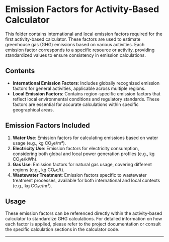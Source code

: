 # Emission Factors for Activity-Based Calculator

This folder contains international and local emission factors required for the first activity-based calculator. These factors are used to estimate greenhouse gas (GHG) emissions based on various activities. Each emission factor corresponds to a specific resource or activity, providing standardized values to ensure consistency in emission calculations.

## Contents

- **International Emission Factors**: Includes globally recognized emission factors for general activities, applicable across multiple regions.
- **Local Emission Factors**: Contains region-specific emission factors that reflect local environmental conditions and regulatory standards. These factors are essential for accurate calculations within specific geographical areas.

## Emission Factors Included

1. **Water Use**: Emission factors for calculating emissions based on water usage (e.g., kg CO₂e/m³).
2. **Electricity Use**: Emission factors for electricity consumption, considering both global and local power generation profiles (e.g., kg CO₂e/kWh).
3. **Gas Use**: Emission factors for natural gas usage, covering different regions (e.g., kg CO₂e/t).
4. **Wastewater Treatment**: Emission factors specific to wastewater treatment processes, available for both international and local contexts (e.g., kg CO₂e/m³).

## Usage

These emission factors can be referenced directly within the activity-based calculator to standardize GHG calculations. For detailed information on how each factor is applied, please refer to the project documentation or consult the specific calculation sections in the calculator code.

---
